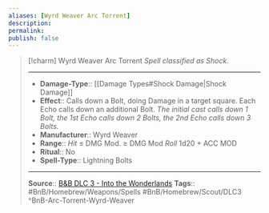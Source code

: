 ```yaml
---
aliases: [Wyrd Weaver Arc Torrent]
description: 
permalink: 
publish: false
---
```


> [!charm]  Wyrd Weaver Arc Torrent
> *Spell classified as Shock.*
> ___
> - **Damage-Type**:: [[Damage Types#Shock Damage|Shock Damage]]
> - **Effect**:: Calls down a Bolt, doing Damage in a target square. Each Echo calls down an additional Bolt. *The initial cast calls down 1 Bolt, the 1st Echo calls down 2 Bolts, the 2nd Echo calls down 3 Bolts.*
> - **Manufacturer**:: Wyrd Weaver
> - **Range**:: *Hit* ≤ DMG Mod. ≥ DMG Mod *Roll* 1d20 + ACC MOD
> - **Ritual**:: No
> - **Spell-Type**:: Lightning Bolts
>
> ---
> **Source**:: [B&B DLC 3 - Into the Wonderlands](https://docs.google.com/document/d/1MLOgrWwcLNTnP9PuXrKiLImy7SUh4hXO8arVUAlmdp0/edit)
> **Tags**:: #BnB/Homebrew/Weapons/Spells #BnB/Homebrew/Scout/DLC3
^BnB-Arc-Torrent-Wyrd-Weaver

